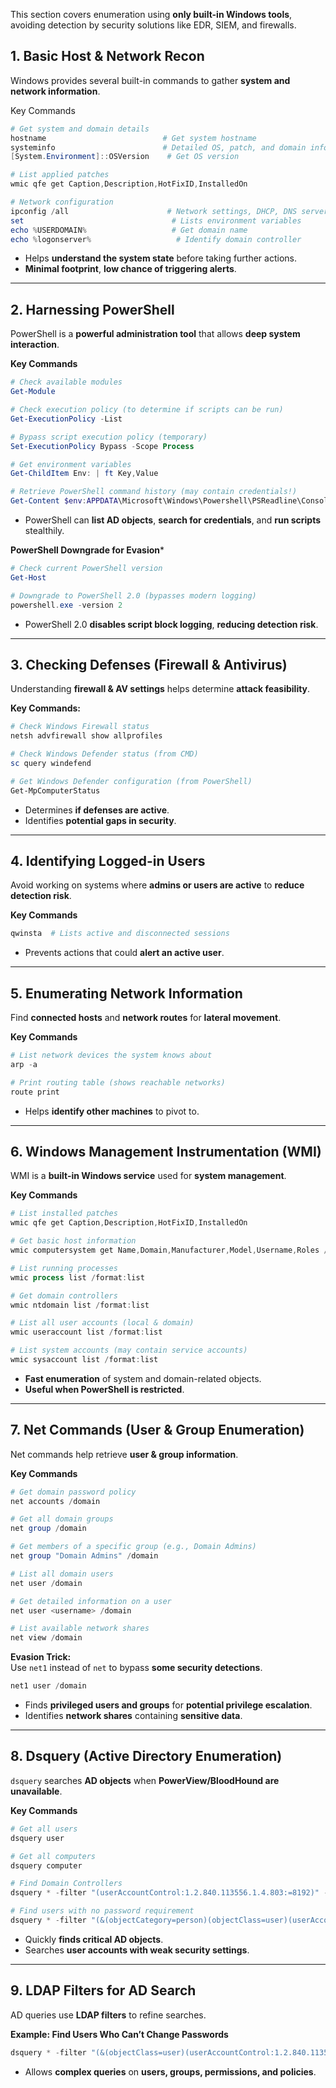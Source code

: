 This section covers enumeration using **only built-in Windows tools**, avoiding detection by security solutions like EDR, SIEM, and firewalls.
## **1. Basic Host & Network Recon**

Windows provides several built-in commands to gather **system and network information**.

Key Commands
```powershell
# Get system and domain details
hostname                          # Get system hostname
systeminfo                        # Detailed OS, patch, and domain information
[System.Environment]::OSVersion    # Get OS version

# List applied patches
wmic qfe get Caption,Description,HotFixID,InstalledOn

# Network configuration
ipconfig /all                      # Network settings, DHCP, DNS servers
set                                 # Lists environment variables
echo %USERDOMAIN%                   # Get domain name
echo %logonserver%                   # Identify domain controller
```

- Helps **understand the system state** before taking further actions.
- **Minimal footprint**, **low chance of triggering alerts**.

---
## **2. Harnessing PowerShell**

PowerShell is a **powerful administration tool** that allows **deep system interaction**.

**Key Commands**
```powershell
# Check available modules
Get-Module  

# Check execution policy (to determine if scripts can be run)
Get-ExecutionPolicy -List  

# Bypass script execution policy (temporary)
Set-ExecutionPolicy Bypass -Scope Process  

# Get environment variables
Get-ChildItem Env: | ft Key,Value  

# Retrieve PowerShell command history (may contain credentials!)
Get-Content $env:APPDATA\Microsoft\Windows\Powershell\PSReadline\ConsoleHost_history.txt  
```
- PowerShell can **list AD objects**, **search for credentials**, and **run scripts** stealthily.

**PowerShell Downgrade for Evasion***
```powershell
# Check current PowerShell version
Get-Host  

# Downgrade to PowerShell 2.0 (bypasses modern logging)
powershell.exe -version 2  
```
- PowerShell 2.0 **disables script block logging**, **reducing detection risk**.

---
## **3. Checking Defenses (Firewall & Antivirus)**

Understanding **firewall & AV settings** helps determine **attack feasibility**.

**Key Commands:**
```powershell
# Check Windows Firewall status
netsh advfirewall show allprofiles  

# Check Windows Defender status (from CMD)
sc query windefend  

# Get Windows Defender configuration (from PowerShell)
Get-MpComputerStatus  
```
- Determines **if defenses are active**.
- Identifies **potential gaps in security**.

---
## **4. Identifying Logged-in Users**

Avoid working on systems where **admins or users are active** to **reduce detection risk**.

 **Key Commands**
 ```powershell
 qwinsta  # Lists active and disconnected sessions
```
- Prevents actions that could **alert an active user**.

---
## **5. Enumerating Network Information**

Find **connected hosts** and **network routes** for **lateral movement**.

 **Key Commands**
```powershell
# List network devices the system knows about
arp -a  

# Print routing table (shows reachable networks)
route print  
```
- Helps **identify other machines** to pivot to.

---
## **6. Windows Management Instrumentation (WMI)**

WMI is a **built-in Windows service** used for **system management**.

 **Key Commands**
 ```powershell
 # List installed patches
wmic qfe get Caption,Description,HotFixID,InstalledOn  

# Get basic host information
wmic computersystem get Name,Domain,Manufacturer,Model,Username,Roles /format:List  

# List running processes
wmic process list /format:list  

# Get domain controllers
wmic ntdomain list /format:list  

# List all user accounts (local & domain)
wmic useraccount list /format:list  

# List system accounts (may contain service accounts)
wmic sysaccount list /format:list  
```
- **Fast enumeration** of system and domain-related objects.
- **Useful when PowerShell is restricted**.

---
## **7. Net Commands (User & Group Enumeration)**

Net commands help retrieve **user & group information**.

 **Key Commands**
 ```powershell
 # Get domain password policy
net accounts /domain  

# Get all domain groups
net group /domain  

# Get members of a specific group (e.g., Domain Admins)
net group "Domain Admins" /domain  

# List all domain users
net user /domain  

# Get detailed information on a user
net user <username> /domain  

# List available network shares
net view /domain  
```

**Evasion Trick:**  
Use `net1` instead of `net` to bypass **some security detections**.
```powershell
net1 user /domain  
```
- Finds **privileged users and groups** for **potential privilege escalation**.
- Identifies **network shares** containing **sensitive data**.

---
## **8. Dsquery (Active Directory Enumeration)**

`dsquery` searches **AD objects** when **PowerView/BloodHound are unavailable**.

**Key Commands**
```powershell
# Get all users
dsquery user  

# Get all computers
dsquery computer  

# Find Domain Controllers
dsquery * -filter "(userAccountControl:1.2.840.113556.1.4.803:=8192)" -limit 5 -attr sAMAccountName  

# Find users with no password requirement
dsquery * -filter "(&(objectCategory=person)(objectClass=user)(userAccountControl:1.2.840.113556.1.4.803:=32))" -attr distinguishedName userAccountControl  
```
- Quickly **finds critical AD objects**.
- Searches **user accounts with weak security settings**.

---
## **9. LDAP Filters for AD Search**

AD queries use **LDAP filters** to refine searches.

 **Example: Find Users Who Can’t Change Passwords**
```powershell
dsquery * -filter "(&(objectClass=user)(userAccountControl:1.2.840.113556.1.4.803:=64))"
```
- Allows **complex queries** on **users, groups, permissions, and policies**.
